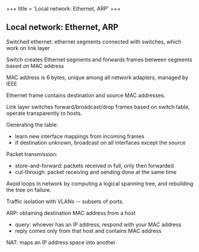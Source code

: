 +++
title = 'Local network: Ethernet, ARP'
+++
## Local network: Ethernet, ARP
Switched ethernet: ethernet segments connected with switches, which work on link layer

Switch creates Ethernet segments and forwards frames between segments based on MAC address

MAC address is 6 bytes, unique among all network adapters, managed by IEEE

Ethernet frame contains destination and source MAC addresses.

Link layer switches forward/broadcast/drop frames based on switch table, operate transparently to hosts.

Generating the table:
- learn new interface mappings from incoming frames
- if destination unknown, broadcast on all interfaces except the source

Packet transmission:
- store-and-forward: packets received in full, only then forwarded
- cut-through: packet receiving and sending done at the same time

Avoid loops in network by computing a logical spanning tree, and rebuilding the tree on failure.

Traffic isolation with VLANs -- subsets of ports.

ARP: obtaining destination MAC address from a host
- query: whoever has an IP address, respond with your MAC address
- reply comes only from that host and contains MAC address

NAT: maps an IP address space into another
